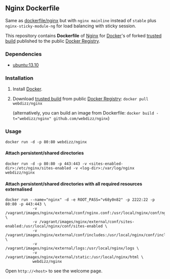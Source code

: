 ## Nginx Dockerfile

Same as [dockerfile/nginx](https://index.docker.io/u/dockerfile/nginx/) but
with `nginx mainline` instead of `stable` plus `nginx-sticky-module-ng` for load balancing with sticky session.

This repository contains **Dockerfile** of [Nginx](http://nginx.org/) for [Docker](https://www.docker.io/)'s of forked [trusted build](https://index.docker.io/u/klaemo/nginx/) published to the public [Docker Registry](https://index.docker.io/).


### Dependencies

* [ubuntu:13.10](https://index.docker.io/u/_/ubuntu)


### Installation

1. Install [Docker](https://www.docker.io/).

2. Download [trusted build](https://index.docker.io/u/webdizz/nginx/) from public [Docker Registry](https://index.docker.io/): `docker pull webdizz/nginx`

   (alternatively, you can build an image from Dockerfile: `docker build -t="webdizz/nginx" github.com/webdizz/nginx`)


### Usage

    docker run -d -p 80:80 webdizz/nginx

#### Attach persistent/shared directories

    docker run -d -p 80:80 -p 443:443 -v <sites-enabled-dir>:/etc/nginx/sites-enabled -v <log-dir>:/var/log/nginx webdizz/nginx
    
#### Attach persistent/shared directories with all required resources externalised 
    
    docker run --name="nginx" -d -e ROOT_PASS="v68y0n82" -p 2222:22 -p 80:80 -p 443:443 \
                -v /vagrant/images/nginx/external/conf/nginx.conf:/usr/local/nginx/conf/nginx.conf \
                -v /vagrant/images/nginx/external/conf/sites-enabled:/usr/local/nginx/conf/sites-enabled \
                -v /vagrant/images/nginx/external/conf/includes:/usr/local/nginx/conf/includes \
                -v /vagrant/images/nginx/external/logs:/usr/local/nginx/logs \
                -v /vagrant/images/nginx/external/static:/usr/local/nginx/html \
                webdizz/nginx

Open `http://<host>` to see the welcome page.

